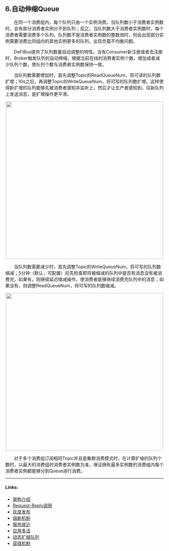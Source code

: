 ## 6.自动伸缩Queue
&nbsp;&nbsp;&nbsp;&nbsp;&nbsp;&nbsp;
在同一个消费组内，每个队列只由一个实例消费。当队列数小于消费者实例数时，会有部分消费者实例分不到队列；反之，当队列数大于消费者实例数时，每个消费者需要消费多个队列。队列数不是消费者实例数的整数倍时，则会出现部分实例需要消费比同组内的其他实例更多的队列，出现负载不均衡问题。

&nbsp;&nbsp;&nbsp;&nbsp;&nbsp;&nbsp;
DeFiBus提供了队列数量自动调整的特性。当有Consumer新注册或者去注册时，Broker触发队列的自动伸缩，根据当前在线的消费者实例个数，增加或者减少队列个数，使队列个数与消费者实例数保持一致。

&nbsp;&nbsp;&nbsp;&nbsp;&nbsp;&nbsp;
当队列数需要增加时，首先调整Topic的ReadQueueNum，将可读的队列数扩增；10s之后，再调整Topic的WriteQueueNum，将可写的队列数扩增。这样使得新扩增的队列能够先被消费者感知并监听上，然后才让生产者感知到，往新队列上发送消息，是扩增操作更平滑。

<div align=center>
<img src="../../images/features/adjust-queue-expand-p1.png" width="500" />
</div>

&nbsp;&nbsp;&nbsp;&nbsp;&nbsp;&nbsp;
当队列数需要减少时，首先调整Topic的WriteQueueNum，将可写的队列数缩减；5分钟（默认，可配置）后先检查即将被缩减的队列中是否有消息没有被消费完，如果有，则继续延迟缩减操作，使消费者能够继续消费完队列中的消息；如果没有，则调整ReadQueueNum，将可写的队列数缩减。

<div align=center>
<img src="../../images/features/adjust-queue-shrink-p1.png" width="500" />
</div>

&nbsp;&nbsp;&nbsp;&nbsp;&nbsp;&nbsp;
对于多个消费组订阅相同Topic并且是集群消费模式时，在计算扩缩的队列个数时，以最大的消费组的消费者实例数为准，保证拥有最多实例数的消费组内每个消费者实例都能够分到Queue进行消费。


---
#### Links:
* [架构介绍](../../../README.md)
* [Request-Reply调用](docs/cn/features/1-request-response-call.md)
* [灰度发布](docs/cn/features/2-dark-launch.md)
* [熔断机制](docs/cn/features/3-circuit-break-mechanism.md)
* [服务就近](docs/cn/features/4-invoke-service-nearby.md)
* [应用多活](docs/cn/features/5-multi-active.md)
* [动态扩缩队列](docs/cn/features/6-dynamic-adjust-queue.md)
* [容错机制](docs/cn/features/8-fault-tolerant.md)